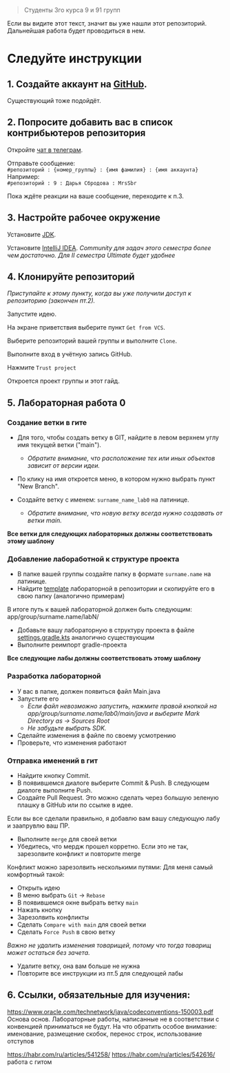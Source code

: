 > Студенты 3го курса 9 и 91 групп

Если вы видите этот текст, значит вы уже нашли этот репозиторий. Дальнейшая работа будет проводиться в нем.

# Следуйте инструкции

## 1. Создайте аккаунт на [GitHub](https://github.com/signup).
Существующий тоже подойдёт.

## 2. Попросите добавить вас в список контрибьютеров репозитория

Откройте [чат в телеграм](https://t.me/+L0dRKyV41qU1OTNi).  

Отправьте сообщение:  
```#репозиторий : {номер_группы} : {имя фамилия} : {имя аккаунта}```  
Например:  
```#репозиторий : 9 : Дарья Сбродова : MrsSbr```

Пока ждёте реакции на ваше сообщение, переходите к п.3.

## 3. Настройте рабочее окружение

Установите [JDK](https://adoptium.net/temurin/releases/).

Установите [IntelliJ IDEA](https://www.jetbrains.com/idea/download/).
_Community для задач этого семестра более чем достаточно. Для II семестра Ultimate будет удобнее_


## 4. Клонируйте репозиторий

_Приступайте к этому пункту, когда вы уже получили доступ к репозиторию (закончен пт.2)._

Запустите идею.

На экране приветствия выберите пункт `Get from VCS`.

Выберите репозиторий вашей группы и выполните `Clone`.

Выполните вход в учётную запись GitHub.

Нажмите `Trust project`

Откроется проект группы и этот гайд.

## 5. Лабораторная работа 0

### Создание ветки в гите

* Для того, чтобы создать ветку в GIT, найдите в левом верхнем углу имя текущей ветки ("main").

  * _Обратите внимание, что расположение тех или иных объектов зависит от версии идеи._
* По клику на имя откроется меню, в котором нужно выбрать пункт "New Branch".  
* Создайте ветку с именем: `surname_name_lab0` на латинице.
  * _Обратите внимание, что новую ветку всегда нужно создавать от ветки main._

**Все ветки для следующих лабораторных должны соответствовать этому шаблону**

### Добавление лабоработной к структуре проекта
* В папке вашей группы создайте папку в формате `surname.name` на латинице.  
* Найдите [template](template/lab0) лабораторной в репозитории и скопируйте его в свою папку (аналогично примерам)

В итоге путь к вашей лабораторной должен быть следующим: app/group/surname.name/labN/

* Добавьте вашу лабораторную в структуру проекта в файле [settings.gradle.kts](settings.gradle.kts) аналогично существующим
* Выполните реимпорт gradle-проекта

**Все следующие лабы должны соответствовать этому шаблону**

### Разработка лабораторной
* У вас в папке, должен появиться файл Main.java
* Запустите его
  * _Если файл невозможно запустить, нажмите правой кнопкой на app/group/surname.name/lab0/main/java и выберите Mark Directory as -> Sources Root_
  * _Не забудьте выбрать SDK._
* Сделайте изменения в файле по своему усмотрению
* Проверьте, что изменения работают

### Отправка именений в гит
* Найдите кнопку Commit.
* В появившемся диалоге выберите Commit & Push. В следующем диалоге выполните Push.
* Создайте Pull Request. Это можно сделать через большую зеленую плашку в GitHub или по ссылке в идее.

Если вы все сделали правильно, я добавлю вам вашу следующую лабу и заапрувлю ваш ПР.

* Выполните `merge` для своей ветки
* Убедитесь, что мердж прошел корретно. Если это не так, зарезолвите конфликт и повторите merge

Конфликт можно зарезолвить несколькими путями:
Для меня самый комфортный такой:
* Открыть идею
* В меню выбрать `Git` -> `Rebase`
* В появившемся окне выбрать ветку `main`
* Нажать кнопку 
* Зарезолвить конфликты
* Сделать `Compare with main` для своей ветки
* Сделать `Force Push` в свою ветку

_Важно не удалить изменения товарищей, потому что тогда товарищ может остаться без зачета._

* Удалите ветку, она вам больше не нужна
* Повторите все инструкции из пт.5 для следующей лабы


## 6. Ссылки, обязательные для изучения:
https://www.oracle.com/technetwork/java/codeconventions-150003.pdf Основа основ. 
Лабораторные работы, написанные не в соответствии с конвенцией приниматься не будут.
На что обратить особое внимание: именование, размещение скобок, перенос строк, использование отступов

https://habr.com/ru/articles/541258/
https://habr.com/ru/articles/542616/ работа с гитом
